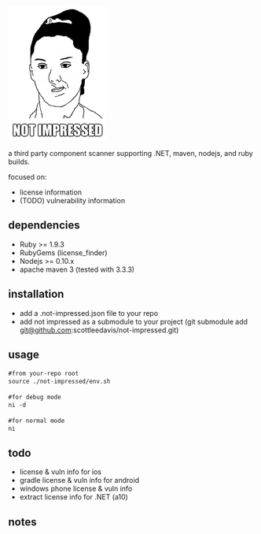 ![Not Impressed](not-impressed.png)

a third party component scanner supporting .NET, maven, nodejs, and ruby builds. 

focused on:
* license information
* (TODO) vulnerability information


dependencies
------------

* Ruby >= 1.9.3
* RubyGems (license_finder)
* Nodejs >= 0.10.x
* apache maven 3  (tested with 3.3.3)


installation
-----

* add a .not-impressed.json file to your repo
* add not impressed as a submodule to your project (git submodule add git@github.com:scottleedavis/not-impressed.git)


usage
-----

```
#from your-repo root
source ./not-impressed/env.sh

#for debug mode
ni -d

#for normal mode
ni

```

todo
----

* license & vuln info for ios
* gradle license & vuln info for android
* windows phone license & vuln info
* extract license info for .NET (a10)


notes
-----


